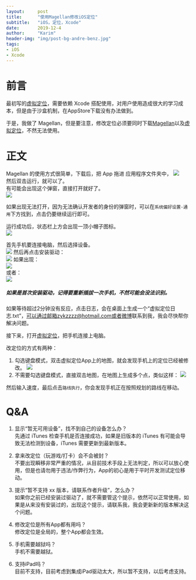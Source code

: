 ```yaml
---
layout:     post
title:      "使用Magellan修改iOS定位"
subtitle:   "iOS，定位，Xcode"
date:       2019-12-4
author:     "Karim"
header-img: "img/post-bg-andre-benz.jpg"
tags:
- iOS
- Xcode
---
```


# 前言  

最初写的[虚拟定位](https://apps.apple.com/cn/app/%E8%99%9A%E6%8B%9F%E5%AE%9A%E4%BD%8D/id1459663647?mt=12)，需要依赖 Xcode 搭配使用，对用户使用造成很大的学习成本，但是由于沙盒机制，在AppStore下载没有办法做到。  

于是，我做了 Magellan，但是要注意，修改定位必须要同时下载[Magellan](https://www.foolishtalk.org/magellan/magellan.dmg)以及[虚拟定位](https://apps.apple.com/cn/app/%E8%99%9A%E6%8B%9F%E5%AE%9A%E4%BD%8D/id1459663647?mt=12)，不然无法使用。

# 正文  

Magellan 的使用方式很简单，下载后，把 App 拖进 应用程序文件夹中，
![](https://www.foolishtalk.org/cloud/20191022225610.png)  
然后双击运行，就可以了。  
有可能会出现这个弹窗，直接打开就好了。  
![](https://www.foolishtalk.org/cloud/20191022105549.png)  

如果出现无法打开，因为无法确认开发者的身份的弹窗时，可以在`系统偏好设置-通用`下方找到，点击仍要继续运行即可。  

运行成功后，状态栏上方会出现一顶小帽子图标。  
![](https://www.foolishtalk.org/cloud/bc9e8955850855ca07147e65957f8087.png)  

首先手机要连接电脑，然后选择设备。  
![](https://www.foolishtalk.org/cloud/c81ff0aa45218b3cf8131ad8592eea96.png)
然后再点击安装驱动：  
![](https://www.foolishtalk.org/cloud/d762c75e8c2838d7f7bd7d1afff0c881.png)
如果出现：  
![](https://www.foolishtalk.org/cloud/2019_12_15_8.44.35.png)  
或者：  
![](https://www.foolishtalk.org/cloud/2019_12_15_8.46.55.png)  

##### 如果是首次安装驱动，记得要重新插拔一次手机，不然可能会没法识别。
如果等待超过2分钟没有反应，点击日志，会在桌面上生成一个“虚拟定位日志.txt”，可以通过邮箱zykzzzz@hotmail.com或者[微博](https://weibo.com/u/2095454814)联系到我，我会尽快帮你解决问题。


接下来，打开[虚拟定位](https://apps.apple.com/cn/app/%E8%99%9A%E6%8B%9F%E5%AE%9A%E4%BD%8D/id1459663647?mt=12)，把手机连接上电脑。

改定位的方式有两种：
1. 勾选键盘模式，双击虚拟定位App上的地图，就会发现手机上的定位已经被修改。
![](https://www.foolishtalk.org/cloud/4c15776765db87f361aa9d9f3b17e6fe.png)   
2. 不需要勾选键盘模式，直接双击地图，在地图上生成多个点，类似这样：
![](https://www.foolishtalk.org/cloud/b66ba3623da6f66123bbc4088e9e954e.png)  

然后输入速度，最后点击`路线执行`，你会发现手机正在按照规划的路线在移动。


# Q&A  
1. 显示“暂无可用设备”，找不到自己的设备怎么办？  
先通过 iTunes 检查手机是否连接成功，如果是旧版本的 iTunes 有可能会导致无法检测到设备，iTunes 需要更新到最新版本。  
  
2. 拿来改定位（玩游戏/打卡）会不会被封？  
不要出现瞬移非常严重的情况，从目前技术手段上无法判定，所以可以放心使用，但是也请勿用于违法/作弊行为，App的初心是用于平时开发测试定位移动。     
  
3. 提示“暂不支持 xx 版本，请联系作者升级”，怎么办？  
如果你之前已经安装过驱动了，就不需要管这个提示，依然可以正常使用，如果是从来没有安装过的，出现这个提示，请联系我，我会更新新的版本解决这个问题。  
  
4. 修改定位是所有App都有用吗？  
修改定位是全局的，整个App都会生效。   
  
5. 手机需要越狱吗？  
手机不需要越狱。   
  
6. 支持iPad吗？  
目前不支持，目前考虑到集成iPad驱动太大，所以暂不支持，以后考虑支持。 